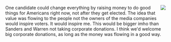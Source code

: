 <img src="http://scripting.com/images/2019/12/24/santa.png" border="0" align="right">One candidate could change everything by raising money to do good things for Americans right now, not after they get elected. The idea that value was flowing to the people not the owners of the media companies would inspire voters. It would inspire me. This would be bigger imho than Sanders and Warren not taking corporate donations. I think we'd welcome big corporate donations, as long as the money was flowing in a good way.
